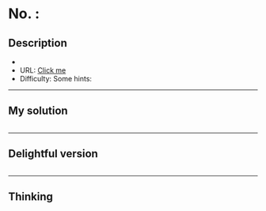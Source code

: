 No. :
================
## Description
*
* URL: [Click me]()
* Difficulty: <font color=""> </font> <!-- Green:#90EE90 Red:#FF0000 Orange: #FF7F00 -->
Some hints:
>
>
>
-------------
## My solution
```javascript

```
-------------
## Delightful version
```javascript

```
-------------
## Thinking

